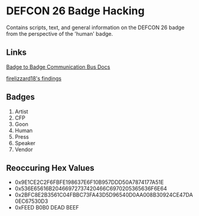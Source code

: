 # DEFCON 26 Badge Hacking

Contains scripts, text, and general information on the DEFCON 26 badge from the
perspective of the 'human' badge.

## Links

[Badge to Badge Communication Bus Docs](https://github.com/Wireb/badge_bus/wiki)

[firelizzard18's findings](https://github.com/firelizzard18/dc26-badge)

## Badges

1. Artist
2. CFP
3. Goon
4. Human
5. Press
6. Speaker
7. Vendor

## Reoccuring Hex Values

- 0x9E1CE2C2F6FBFE198637E6F10B957DDD50A7874177A51E
- 0x536E65616B20466972737420466C6970205365636F6E64
- 0x2BFC8E2B3561C04FBBC73FA43D5D96540D0AA008B30924CE47DA0EC67530D3
- 0xFEED B0B0 DEAD BEEF
